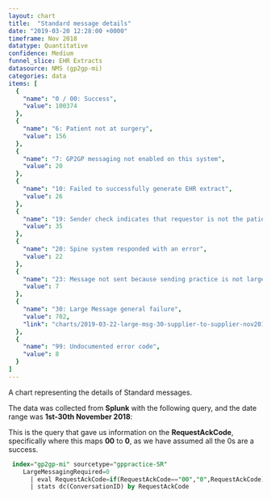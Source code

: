```yaml
---
layout: chart
title:  "Standard message details"
date: "2019-03-20 12:28:00 +0000"
timeframe: Nov 2018
datatype: Quantitative
confidence: Medium
funnel_slice: EHR Extracts
datasource: NMS (gp2gp-mi)
categories: data
items: [
  {
    "name": "0 / 00: Success",
    "value": 100374
  },
  {
    "name": "6: Patient not at surgery",
    "value": 156
  },
  {
    "name": "7: GP2GP messaging not enabled on this system",
    "value": 20
  },
  {
    "name": "10: Failed to successfully generate EHR extract",
    "value": 26
  },
  {
    "name": "19: Sender check indicates that requestor is not the patients current health care provider",
    "value": 35
  },
  {
    "name": "20: Spine system responded with an error",
    "value": 22
  },
  {
    "name": "23: Message not sent because sending practice is not large message compliant",
    "value": 7
  },
  {
    "name": "30: Large Message general failure",
    "value": 702,
    "link": "charts/2019-03-22-large-msg-30-supplier-to-supplier-nov2018"
  },
  {
    "name": "99: Undocumented error code",
    "value": 8
  }
]
---
```

A chart representing the details of Standard messages.

The data was collected from **Splunk** with the following query, and the date range was **1st-30th November 2018**:

This is the query that gave us information on the **RequestAckCode**, specifically where this maps **00** to **0**, as we have assumed all the 0s are a success.
```sql
 index="gp2gp-mi" sourcetype="gppractice-SR"
    LargeMessagingRequired=0
      | eval RequestAckCode=if(RequestAckCode=="00","0",RequestAckCode)
      | stats dc(ConversationID) by RequestAckCode
```
